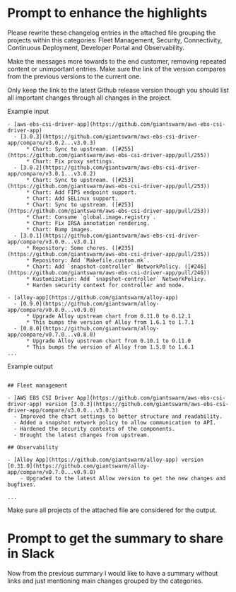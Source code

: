 # Prompt to enhance the highlights

Please rewrite these changelog entries in the attached file grouping the projects within this categories: Fleet Management, Security, Connectivity, Continuous Deployment, Developer Portal and Observability.

Make the messages more towards to the end customer, removing repeated content or unimportant entries. Make sure the link of the version compares from the previous versions to the current one.

Only keep the link to the latest Github release version though you should list all important changes through all changes in the project.

Example input
```
- [aws-ebs-csi-driver-app](https://github.com/giantswarm/aws-ebs-csi-driver-app)
  - [3.0.3](https://github.com/giantswarm/aws-ebs-csi-driver-
app/compare/v3.0.2...v3.0.3)
      * Chart: Sync to upstream. ([#255](https://github.com/giantswarm/aws-ebs-csi-driver-app/pull/255))
      * Chart: Fix proxy settings.
  - [3.0.2](https://github.com/giantswarm/aws-ebs-csi-driver-
app/compare/v3.0.1...v3.0.2)
      * Chart: Sync to upstream. ([#253](https://github.com/giantswarm/aws-ebs-csi-driver-app/pull/253))
      * Chart: Add FIPS endpoint support.
      * Chart: Add SELinux support.
      * Chart: Sync to upstream. ([#253](https://github.com/giantswarm/aws-ebs-csi-driver-app/pull/253))
      * Chart: Consume `global.image.registry`.
      * Chart: Fix IRSA annotation rendering.
      * Chart: Bump images.
  - [3.0.1](https://github.com/giantswarm/aws-ebs-csi-driver-
app/compare/v3.0.0...v3.0.1)
      * Repository: Some chores. ([#235](https://github.com/giantswarm/aws-ebs-csi-driver-app/pull/235))
      * Repository: Add `Makefile.custom.mk`.
      * Chart: Add `snapshot-controller` NetworkPolicy. ([#246](https://github.com/giantswarm/aws-ebs-csi-driver-app/pull/246))
      * Kustomization: Add `snapshot-controller` NetworkPolicy.
      * Harden security context for controller and node.

- [alloy-app](https://github.com/giantswarm/alloy-app)
  - [0.9.0](https://github.com/giantswarm/alloy-app/compare/v0.8.0...v0.9.0)
      * Upgrade Alloy upstream chart from 0.11.0 to 0.12.1
      * This bumps the version of Alloy from 1.6.1 to 1.7.1
  - [0.8.0](https://github.com/giantswarm/alloy-app/compare/v0.7.0...v0.8.0)
      * Upgrade Alloy upstream chart from 0.10.1 to 0.11.0
      * This bumps the version of Alloy from 1.5.0 to 1.6.1
...
```

Example output
```

## Fleet management

- [AWS EBS CSI Driver App](https://github.com/giantswarm/aws-ebs-csi-driver-app) version [3.0.3](https://github.com/giantswarm/aws-ebs-csi-driver-app/compare/v3.0.0...v3.0.3)
  - Improved the chart settings to better structure and readability.
  - Added a snapshot network policy to allow communication to API.
  - Hardened the security contexts of the components.
  - Brought the latest changes from upstream.

## Observability

- [Alloy App](https://github.com/giantswarm/alloy-app) version [0.31.0](https://github.com/giantswarm/alloy-app/compare/v0.7.0...v0.9.0)
    - Upgraded to the latest Allow version to get the new changes and bugfixes.

...
```

Make sure all projects of the attached file are considered for the output.

# Prompt to get the summary to share in Slack

Now from the previous summary I would like to have a summary without links and just mentioning main changes grouped by the categories.
